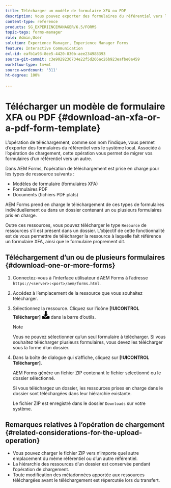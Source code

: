 ```yaml
---
title: Télécharger un modèle de formulaire XFA ou PDF
description: Vous pouvez exporter des formulaires du référentiel vers le système local et migrer les formulaires téléchargés vers le nouveau référentiel.
content-type: reference
products: SG_EXPERIENCEMANAGER/6.5/FORMS
topic-tags: forms-manager
role: Admin,User
solution: Experience Manager, Experience Manager Forms
feature: Interactive Communication
exl-id: eafb1a93-8ee5-4420-830b-aee234988393
source-git-commit: c3e9029236734e22f5d266ac26b923eafbe0a459
workflow-type: tm+mt
source-wordcount: '311'
ht-degree: 100%

---
```


# Télécharger un modèle de formulaire XFA ou PDF {#download-an-xfa-or-a-pdf-form-template}

L’opération de téléchargement, comme son nom l’indique, vous permet d’exporter des formulaires du référentiel vers le système local. Associée à l’opération de chargement, cette opération vous permet de migrer vos formulaires d’un référentiel vers un autre.

Dans AEM Forms, l’opération de téléchargement est prise en charge pour les types de ressource suivants :

* Modèles de formulaire (formulaires XFA)
* Formulaires PDF
* Documents (fichiers PDF plats)

AEM Forms prend en charge le téléchargement de ces types de formulaires individuellement ou dans un dossier contenant un ou plusieurs formulaires pris en charge.

Outre ces ressources, vous pouvez télécharger le type `Resource` de ressources s’il est présent dans un dossier. L’objectif de cette fonctionnalité est de vous permettre de télécharger la ressource à laquelle fait référence un formulaire XFA, ainsi que le formulaire proprement dit.

## Téléchargement d’un ou de plusieurs formulaires {#download-one-or-more-forms}

1. Connectez-vous à l’interface utilisateur d’AEM Forms à l’adresse `https://<server>:<port>/aem/forms.html`.

1. Accédez à l’emplacement de la ressource que vous souhaitez télécharger.

1. Sélectionnez la ressource. Cliquez sur l’icône **[!UICONTROL Télécharger]** ![aem6forms_download](assets/aem6forms_download.png) dans la barre d’outils.

   >[!NOTE]
   >
   >Vous ne pouvez sélectionner qu’un seul formulaire à télécharger. Si vous souhaitez télécharger plusieurs formulaires, vous devez les télécharger sous la forme d’un dossier.

1. Dans la boîte de dialogue qui s’affiche, cliquez sur **[!UICONTROL Télécharger]**.

   AEM Forms génère un fichier ZIP contenant le fichier sélectionné ou le dossier sélectionné.

   Si vous téléchargez un dossier, les ressources prises en charge dans le dossier sont téléchargées dans leur hiérarchie existante.

   Le fichier ZIP est enregistré dans le dossier `Downloads` sur votre système.

## Remarques relatives à l’opération de chargement {#related-considerations-for-the-upload-operation}

* Vous pouvez charger le fichier ZIP vers n’importe quel autre emplacement du même référentiel ou d’un autre référentiel.
* La hiérarchie des ressources d’un dossier est conservée pendant l’opération de chargement.
* Toute modification des métadonnées apportée aux ressources téléchargées avant le téléchargement est répercutée lors du transfert. 
